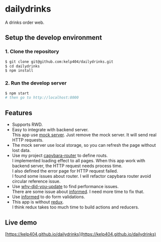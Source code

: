 # dailydrinks
A drinks order web.

## Setup the develop environment
### 1. Clone the repository
```bash
$ git clone git@github.com:kelp404/dailydrinks.git
$ cd dailydrinks
$ npm install
```

### 2. Run the develop server
```bash
$ npm start
# then go to http://localhost:8000
```

## Features
+ Supports RWD.
+ Easy to integrate with backend server.  
  This app use [mock server](/src/mock-server.js). Just remove the mock server. It will send real HTTP requests.
+ The mock server use local storage, so you can refresh the page without lost data.
+ Use my project [capybara-router](https://github.com/kelp404/capybara-router) to define routs.  
  I implemented loading effect to all pages. When this app work with backend server, the HTTP request needs process time.  
  I also defined the error page for HTTP request failed.  
  I found some issues about router. I will refactor capybara router avoid circular reference issue.
+ Use [why-did-you-update](https://github.com/maicki/why-did-you-update) to find performance issues.  
  There are some issue about [informed](https://github.com/joepuzzo/informed). I need more time to fix that.
+ Use [informed](https://github.com/joepuzzo/informed) to do form validations.
+ This app is without [redux](https://github.com/reduxjs/redux).  
  I think redux takes too much time to build actions and reducers.

## Live demo
[https://kelp404.github.io/dailydrinks](https://kelp404.github.io/dailydrinks)
